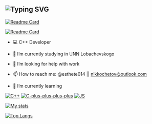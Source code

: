 ![Typing SVG](https://readme-typing-svg.herokuapp.com?font=Fira+Code&size=50&duration=3000&pause=1000&color=0087F7&background=FF000000&vCenter=true&width=435&height=58&lines=%F0%9F%96%A4esthete014%F0%9F%96%A4)
-------
[![Readme Card](https://github-readme-stats.vercel.app/api/pin/?username=esthete014&repo=DataStructure-CMake-Template&bg_color=30,e96443,904e95&title_color=fff&text_color=fff&border_radius=12&hide_border=true&icon_color=050910)](https://github.com/esthete014/DataStructure-CMake-Template)

[![Readme Card](https://github-readme-stats.vercel.app/api/pin/?username=esthete014&repo=OOP2&bg_color=30,e96443,904e95&title_color=fff&text_color=fff&border_radius=12&hide_border=true&icon_color=050910)](https://github.com/esthete014/OOP2)

- :computer: C++ Developer
- 🔭 I’m currently studying in UNN Lobachevskogo

- 🤔 I’m looking for help with work
- 📫 How to reach me: @esthete014 || nikkochetov@outlook.com
- 🌱 I’m currently learning 

[![C++](https://img.shields.io/badge/-C++-00121d?style=for-the-badge&logo=C%2b%2b&logoColor=f34a7e)](https://github.com/esthete014/OOP2)
[![C-plus-plus-plus-plus](https://img.shields.io/badge/-C++++-00121d?style=for-the-badge&logo=c-sharp&logoColor=0deb20)](https://github.com/esthete014/C-plus-plus-plus-plus)
[![JS](https://img.shields.io/badge/-JavaScript-00121d?style=for-the-badge&logo=javascript&logoColor=FFD638)](https://github.com/esthete014/AlphaSymbol)

[![My stats](https://github-readme-stats.vercel.app/api?username=esthete014&bg_color=30,904e95,e96443&title_color=fff&text_color=fff&border_radius=12&hide_border=true)](https://github.com/esthete014/)
<!-- &include_all_commits=true -->

[![Top Langs](https://github-readme-stats.vercel.app/api/top-langs/?username=esthete014&bg_color=30,904e95,e96443&title_color=fff&text_color=fff&border_radius=12&hide_border=true&layout=compact)](https://github.com/esthete014/)




<!-- customized by https://readme-typing-svg.herokuapp.com/demo/ and https://github.com/anuraghazra/github-readme-stats#readme -->
